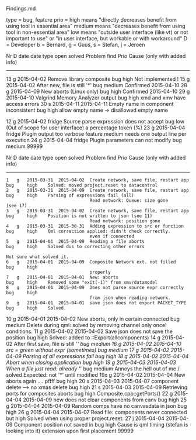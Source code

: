 Findings.md

type = bug, feature
prio =  high    means "directly decreases benefit from using tool in essential area"
        medium  means "decreases benefit from using tool in non-essential area"
        low     means "outside user interface (like vt) or not important to use"
                   or "in user interface, but workable or with workaround"
D    =  Developer
        b = Bernard, g = Guus, s = Stefan, j = Jeroen

   Nr   D   date        date                                                type
            open        solved      Problem                                 find    Prio   Cause (only with added info)
-----   -   -----       ----------  --------------------------------------- ----    -----  ------------------------------------------
   13   g   2015-04-02              Remove library composite                bug     high    Not implemented !
   15   g   2015-04-02              After new, file is still '*'            bug     medium  Confirmed 2015-04-10
   28   g   2015-04-09              New aborts (Linux only)                 bug     high    Confirmed 2015-04-10
   29   g   2015-04-10              Valgrind Memory Analyzer output         bug     high    xmd and xmv have access errors
   30   s   2015-04-11  2015-04-11  Empty name in component inconsistent    bug     high    allow empty name -> disallowed empty name

   12   g   2015-04-02  fridge      Source parse expression does not accept bug     low     (Out of scope for user interface)
                                    a percentage token (%)
   23   g   2015-04-04  fridge      Plugin output too verbose               feature medium  needs one output line per execution
   24   g   2015-04-04  fridge      Plugin parameters can not modify        bug     medium
99999



   Nr   D   date        date                                                type
            open        solved      Problem                                 find    Prio   Cause (only with added info)
-----   -   -----       ----------  --------------------------------------- ----    -----  ------------------------------------------
    1   g   2015-03-31  2015-04-02  Create network, save file, restart app  bug     high    Solved: moved project.reset to datacontrol
    2   g   2015-03-31  2015-04-09  Create network, save file, restart app  bug     high    Parsing of expressions fail (all)
                                    Read network: Queue: size gone                          (see 17)
    3   g   2015-03-31  2015-04-02  Create network, save file, restart app  bug     high    Position is not written to json (see 11)
                                    Read network: position gone
    4   g   2015-03-31  2015-30-31  Adding expression to src or function    bug     high    Qml correction applied: didn't check correctly.
                                    even if connected
    5   g   2015-04-01  2015-04-09  Reading a file aborts                   bug     high    Solved dus to correcting other errors
                                                                                            Not sure what solved it.
    6   g   2015-04-01  2015-04-09  Composite Network ext. not filled       bug     high
                                    properly
    7   g   2015-04-01  2015-04-01  New: aborts                             bug     high    Removed some "exit(-1)" from xmv/datamodel
    8   g   2015-04-01  2015-04-09  Does not parse source expr correctly    bug     high
                                    from json when reading network.
    9   g   2015-04-01  2015-04-01  save json does not export PACKET_TYPE   bug     high    Solved.
   10   g   2015-04-01  2015-04-02  New aborts, only in certain connected   bug     medium  Delete during qml: solved by removing channel only once!
                                    conditions.
   11   g   2015-04-02  2015-04-02  Save json does not save the position    bug     high    Solved: added to ::Export(allcomponents)
   14   g   2015-04-02              After first save, file is still '*'     bug     medium
   16   g   2015-04-02  2015-04-10  src = green without expr (sometimes)    bug     medium
   17   g   2015-04-02  2015-04-09  Parsing of all expressions fail         bug     high
   18   g   2015-04-02  2015-04-04  Abort when closing application          bug     high
   19   g   2015-04-03  2015-04-03  When a file just read: already '*'      bug     medium  Annoys the hell out of me / solved
                                    Expected: not '*' until modified
   19x  g   2015-04-02  2015-04-04  New aborts again .... pffff             bug     high
   20   s   2015-04-03  2015-04-07  component delete --> no xmas delete     bug     high
   21   s   2015-04-03  2015-04-09  Retrieving ports for composites aborts  bug     high
                                    Composite.cpp::getPorts()
   22   g   2015-04-04  2015-04-09  new does not clear components from canv bug     high
   25   g   2015-04-04  2015-04-09  Random comps have no canvasdata in json bug     high
   26   g   2015-04-04  2015-04-07  Read file: components never connected   but     high    Solved when using proper project.reset.
   27   j   2015-04-04  2015-04-09  Component position not saved in         bug     high    Cause is qml timing (stefan is looking into it)
                                    extension upon first placement
99999

